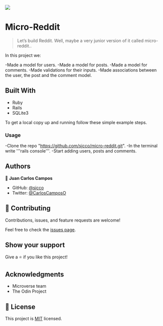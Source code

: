 ![](https://img.shields.io/badge/Microverse-blueviolet)

# Micro-Reddit

> Let’s build Reddit. Well, maybe a very junior version of it called micro-reddit..

In this project we:

-Made a model for users.
-Made a model for posts.
-Made a model for comments.
-Made validations for their inputs.
-Made associations between the user, the post and the comment model.

## Built With

- Ruby
- Rails
- SQLite3

To get a local copy up and running follow these simple example steps.

### Usage

-Clone the repo "https://github.com/sjcco/micro-reddit.git".
-In the terminal write '''rails console'''.
-Start adding users, posts and comments.


## Authors

👤 **Juan Carlos Campos**

- GitHub: [@sjcco](https://github.com/githubhandle)
- Twitter: [@CarlosCamposO](https://twitter.com/CarlosCamposO)

## 🤝 Contributing

Contributions, issues, and feature requests are welcome!

Feel free to check the [issues page](https://github.com/sjcco/micro-reddit/issues).

## Show your support

Give a ⭐️ if you like this project!

## Acknowledgments

- Microverse team
- The Odin Project

## 📝 License

This project is [MIT](lic.url) licensed.
